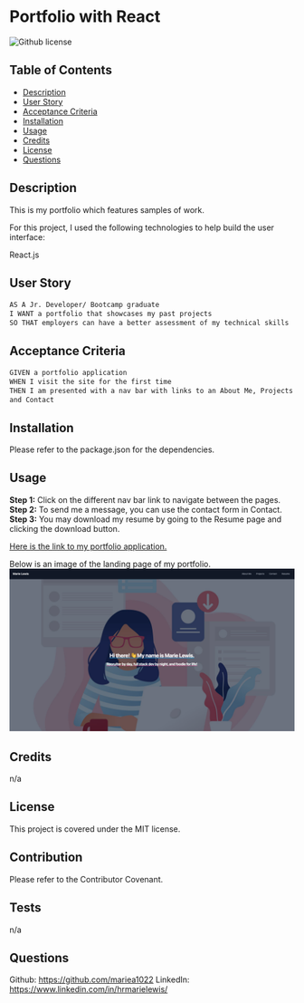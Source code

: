 # Portfolio with React
![Github license](https://img.shields.io/badge/License-MIT-yellow.svg)

## Table of Contents
- [Description](#description)
- [User Story](#user-story)
- [Acceptance Criteria](#acceptance-criteria)
- [Installation](#installation)
- [Usage](#usage)
- [Credits](#credits)
- [License](#license)
- [Questions](#questions)

## Description
This is my portfolio which features samples of work.

For this project, I used the following technologies to help build the user interface:

React.js

## User Story

```
AS A Jr. Developer/ Bootcamp graduate
I WANT a portfolio that showcases my past projects 
SO THAT employers can have a better assessment of my technical skills
```

## Acceptance Criteria

```
GIVEN a portfolio application
WHEN I visit the site for the first time
THEN I am presented with a nav bar with links to an About Me, Projects and Contact
```
## Installation
Please refer to the package.json for the dependencies.

## Usage

**Step 1:** Click on the different nav bar link to navigate between the pages.
**Step 2:** To send me a message, you can use the contact form in Contact.
**Step 3:** You may download my resume by going to the Resume page and clicking the download button.

[Here is the link to my portfolio application.](https://mariea1022.github.io/react-portfolio/) <br>

Below is an image of the landing page of my portfolio.
![Portfolio landing page screenshot](src/assets/images/ReactPortfolio.png)

## Credits
n/a

## License

This project is covered under the MIT license.

## Contribution 
Please refer to the Contributor Covenant.

## Tests 
n/a

## Questions
Github: https://github.com/mariea1022
LinkedIn: https://www.linkedin.com/in/hrmarielewis/
